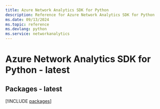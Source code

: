 ```yaml
---
title: Azure Network Analytics SDK for Python
description: Reference for Azure Network Analytics SDK for Python
ms.date: 09/13/2024
ms.topic: reference
ms.devlang: python
ms.service: networkanalytics
---
```

# Azure Network Analytics SDK for Python - latest
## Packages - latest
[!INCLUDE [packages](network-analytics-index.md)]